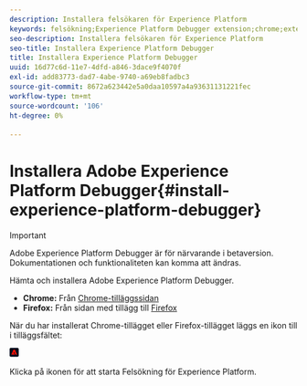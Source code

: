 ```yaml
---
description: Installera felsökaren för Experience Platform
keywords: felsökning;Experience Platform Debugger extension;chrome;extension;install
seo-description: Installera felsökaren för Experience Platform
seo-title: Installera Experience Platform Debugger
title: Installera Experience Platform Debugger
uuid: 16d77c6d-11e7-4dfd-a846-3dace9f4070f
exl-id: add83773-dad7-4abe-9740-a69eb8fadbc3
source-git-commit: 8672a623442e5a0daa10597a4a93631131221fec
workflow-type: tm+mt
source-wordcount: '106'
ht-degree: 0%

---
```


# Installera Adobe Experience Platform Debugger{#install-experience-platform-debugger}

>[!IMPORTANT]
>
>Adobe Experience Platform Debugger är för närvarande i betaversion. Dokumentationen och funktionaliteten kan komma att ändras.

Hämta och installera Adobe Experience Platform Debugger.

* **Chrome:** Från  [Chrome-tilläggssidan](https://chrome.google.com/webstore/detail/adobe-experience-cloud-de/ocdmogmohccmeicdhlhhgepeaijenapj)
* **Firefox:** Från sidan med tillägg till  [Firefox](https://addons.mozilla.org/en-US/firefox/addon/adobe-experience-platform-dbg/)

När du har installerat Chrome-tillägget eller Firefox-tillägget läggs en ikon till i tilläggsfältet:

![](assets/start-icon.jpg)

Klicka på ikonen för att starta Felsökning för Experience Platform.
